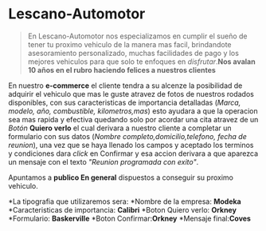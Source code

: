 # Lescano-Automotor
>En Lescano-Automotor nos especializamos en cumplir el sueño de tener tu proximo vehiculo de la manera mas facil, brindandote asesoramiento personalizado, muchas facilidades de pago y los mejores vehiculos para que solo te enfoques en _disfrutar_.**Nos avalan 10 años en el rubro haciendo felices a nuestros clientes**

En nuestro **e-commerce** el cliente tendra a su alcenze la posibilidad de adquirir el vehiculo que mas le guste atravez de fotos de nuestros rodados disponibles, con sus caracteristicas de importancia detalladas (_Marca, modelo, año, combustible, kilometros,mas_) esto ayudara a que la operacion sea mas rapida y efectiva quedando solo por acordar una cita atravez de un _Botón_ **Quiero verlo** el cual derivara a nuestro cliente a completar un formulario con sus datos (_Nombre completo,domicilio,telefono, fecha de reunion_), una vez que se haya llenado los campos y aceptado los terminos y condiciones dara _click_ en Confirmar y esa accion derivara a que aparezca un mensaje con el texto _"Reunion programada con exito"_.

Apuntamos a **publico En general** dispuestos a conseguir su proximo vehiculo.

*La tipografia que utilizaremos sera:
*Nombre de la empresa: **Modeka**
*Caracteristicas de importancia: **Calibri**
*Boton Quiero verlo: **Orkney**
*Formulario: **Baskerville**
*Boton Confirmar:**Orkney**
*Mensaje final:**Coves**
